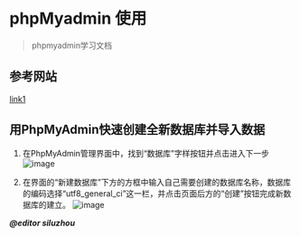 # phpMyadmin 使用
> phpmyadmin学习文档

## **参考网站**

[link1](http://www.cr173.com/html/51069_1.html)

## 用PhpMyAdmin快速创建全新数据库并导入数据

1. 在PhpMyAdmin管理界面中，找到“数据库”字样按钮并点击进入下一步
![image](http://www.cr173.com/up/2015-2/14229342238476988.jpg)

2. 在界面的“新建数据库”下方的方框中输入自己需要创建的数据库名称，数据库的编码选择“utf8_general_ci”这一栏，并点击页面后方的“创建”按钮完成新数据库的建立。
![image](http://www.cr173.com/up/2015-2/14229342759626295.jpg)

***@editor siluzhou***